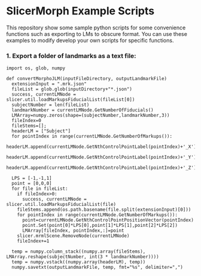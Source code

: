 # SlicerMorph Example Scripts
This repository show some sample python scripts for some convenience functions such as exporting to LMs to obscure format. You can use these examples to modify develop your own scripts for specific functions.

### 1. Export a folder of landmarks as a text file: 
```
import os, glob, numpy

def convertMorphoJLM(inputFileDirectory, outputLandmarkFile)
  extensionInput = ".mrk.json"
  fileList = glob.glob(inputDirectory+"*.json")
  success, currentLMNode = slicer.util.loadMarkupsFiducialList(fileList[0])
  subjectNumber = len(fileList)
  landmarkNumber = currentLMNode.GetNumberOfFiducials()
  LMArray=numpy.zeros(shape=(subjectNumber,landmarkNumber,3))
  fileIndex=0
  fileStems=[];
  headerLM = ["Subject"]
  for pointIndex in range(currentLMNode.GetNumberOfMarkups()):     
    headerLM.append(currentLMNode.GetNthControlPointLabel(pointIndex)+'_X')
    headerLM.append(currentLMNode.GetNthControlPointLabel(pointIndex)+'_Y')
    headerLM.append(currentLMNode.GetNthControlPointLabel(pointIndex)+'_Z')

  LPS = [-1,-1,1]
  point = [0,0,0]
  for file in fileList:
    if fileIndex>0:
      success, currentLMNode = slicer.util.loadMarkupsFiducialList(file)     
    fileStems.append(os.path.basename(file.split(extensionInput)[0]))
    for pointIndex in range(currentLMNode.GetNumberOfMarkups()):
      point=currentLMNode.GetNthControlPointPositionVector(pointIndex)
      point.Set(point[0]*LPS[0],point[1]*LPS[1],point[2]*LPS[2])
      LMArray[fileIndex, pointIndex,:]=point
    slicer.mrmlScene.RemoveNode(currentLMNode)
    fileIndex+=1

  temp = numpy.column_stack((numpy.array(fileStems), LMArray.reshape(subjectNumber, int(3 * landmarkNumber))))
  temp = numpy.vstack((numpy.array(headerLM), temp))
  numpy.savetxt(outputLandmarkFile, temp, fmt="%s", delimiter=",")
```
